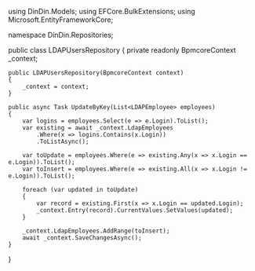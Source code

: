 using DinDin.Models;
using EFCore.BulkExtensions;
using Microsoft.EntityFrameworkCore;

namespace DinDin.Repositories;

public class LDAPUsersRepository
{
    private readonly BpmcoreContext _context;

    public LDAPUsersRepository(BpmcoreContext context)
    {
        _context = context;
    }

    public async Task UpdateByKey(List<LDAPEmployee> employees)
    {
        var logins = employees.Select(e => e.Login).ToList();
        var existing = await _context.LdapEmployees
            .Where(x => logins.Contains(x.Login))
            .ToListAsync();

        var toUpdate = employees.Where(e => existing.Any(x => x.Login == e.Login)).ToList();
        var toInsert = employees.Where(e => existing.All(x => x.Login != e.Login)).ToList();

        foreach (var updated in toUpdate)
        {
            var record = existing.First(x => x.Login == updated.Login);
            _context.Entry(record).CurrentValues.SetValues(updated);
        }

        _context.LdapEmployees.AddRange(toInsert);
        await _context.SaveChangesAsync();
    }
}
